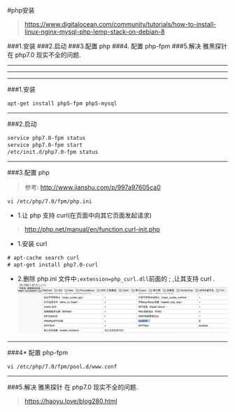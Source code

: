 #php安装

>https://www.digitalocean.com/community/tutorials/how-to-install-linux-nginx-mysql-php-lemp-stack-on-debian-8

###1.安装
###2.启动
###3.配置 php
###4. 配置 php-fpm
###5.解决 雅黑探针 在 php7.0 现实不全的问题.



***
***
***

###1.安装

```
apt-get install php5-fpm php5-mysql
```
***

###2.启动
```
service php7.0-fpm status
service php7.0-fpm start
/etc/init.d/php7.0-fpm status
```

***

###3.配置 php
>参考: http://www.jianshu.com/p/997a97605ca0

```
vi /etc/php/7.0/fpm/php.ini
```
* 1.让 php 支持 curl(在页面中向其它页面发起请求)
>http://php.net/manual/en/function.curl-init.php
 * 1.安装 curl
 ```
 # apt-cache search curl
 # apt-get install php7.0-curl
 ```
 * 2.删除 php.ini 文件中```;extension=php_curl.dll```前面的 ; ,让其支持 curl .
![](/assets/ScreenShot2017-11-14_14.12.03.png)

***

###4* 配置 php-fpm
```
vi /etc/php/7.0/fpm/pool.d/www.conf
```
***

###5.解决 雅黑探针 在 php7.0 现实不全的问题.
>https://haoyu.love/blog280.html




